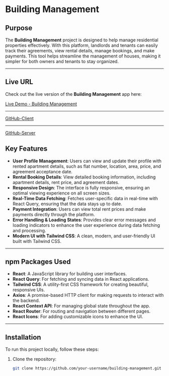 # Building Management

## Purpose

The **Building Management** project is designed to help manage residential properties effectively. With this platform, landlords and tenants can easily track their agreements, view rental details, manage bookings, and make payments. This tool helps streamline the management of houses, making it simpler for both owners and tenants to stay organized.

---

## Live URL

Check out the live version of the **Building Management** app here:

[Live Demo - Building Management](https://first-firebase-7d3a1.web.app/)

---
[GitHub-Client]([GitHub-Client](https://github.com/Programming-Hero-Web-Course4/b10a12-client-side-zohir26))

---
[GitHub-Server]([GitHub-Server]([https://github.com/Programming-Hero-Web-Course4/b10a12-server-side-zohir26/blob/main/index.js]))

## Key Features

- **User Profile Management**: Users can view and update their profile with rented apartment details, such as flat number, location, area, price, and agreement acceptance date.
- **Rental Booking Details**: View detailed booking information, including apartment details, rent price, and agreement dates.
- **Responsive Design**: The interface is fully responsive, ensuring an optimal viewing experience on all screen sizes.
- **Real-Time Data Fetching**: Fetches user-specific data in real-time with React Query, ensuring that the data stays up to date.
- **Payment Integration**: Users can view total rent prices and make payments directly through the platform.
- **Error Handling & Loading States**: Provides clear error messages and loading indicators to enhance the user experience during data fetching and processing.
- **Modern UI with Tailwind CSS**: A clean, modern, and user-friendly UI built with Tailwind CSS.

---

## npm Packages Used

- **React**: A JavaScript library for building user interfaces.
- **React Query**: For fetching and syncing data in React applications.
- **Tailwind CSS**: A utility-first CSS framework for creating beautiful, responsive UIs.
- **Axios**: A promise-based HTTP client for making requests to interact with the backend.
- **React Context API**: For managing global state throughout the app.
- **React Router**: For routing and navigation between different pages.
- **React Icons**: For adding customizable icons to enhance the UI.

---

## Installation

To run this project locally, follow these steps:

1. Clone the repository:
   ```bash
   git clone https://github.com/your-username/building-management.git
